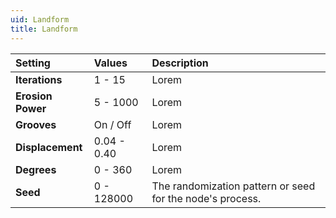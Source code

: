 ```yaml
---
uid: Landform
title: Landform
---
```


| Setting           | Values          | Description |
| :---------------- | :-------------- | :---------- |
| **Iterations**    | 1 - 15          | Lorem |
| **Erosion Power** | 5 - 1000        | Lorem |
| **Grooves**       | On / Off | Lorem |
| **Displacement**  | 0.04 - 0.40     | Lorem |
| **Degrees**       | 0 - 360         | Lorem |
| **Seed**          | 0 - 128000      | The randomization pattern or seed for the node's process. |



